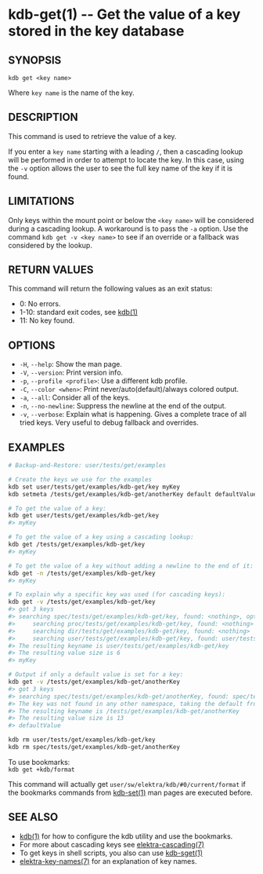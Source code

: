 # kdb-get(1) -- Get the value of a key stored in the key database

## SYNOPSIS

`kdb get <key name>`

Where `key name` is the name of the key.

## DESCRIPTION

This command is used to retrieve the value of a key.

If you enter a `key name` starting with a leading `/`, then a cascading lookup will be performed in order to attempt to locate the key.
In this case, using the `-v` option allows the user to see the full key name of the key if it is found.

## LIMITATIONS

Only keys within the mount point or below the `<key name>` will be considered during a cascading lookup.
A workaround is to pass the `-a` option.
Use the command `kdb get -v <key name>` to see if an override or a fallback was considered by the lookup.

## RETURN VALUES

This command will return the following values as an exit status:

- 0:
  No errors.
- 1-10:
  standard exit codes, see [kdb(1)](kdb.md)
- 11:
  No key found.

## OPTIONS

- `-H`, `--help`:
  Show the man page.
- `-V`, `--version`:
  Print version info.
- `-p`, `--profile <profile>`:
  Use a different kdb profile.
- `-C`, `--color <when>`:
  Print never/auto(default)/always colored output.
- `-a`, `--all`:
  Consider all of the keys.
- `-n`, `--no-newline`:
  Suppress the newline at the end of the output.
- `-v`, `--verbose`:
  Explain what is happening.
  Gives a complete trace of all tried keys.
  Very useful to debug fallback and overrides.

## EXAMPLES

```sh
# Backup-and-Restore: user/tests/get/examples

# Create the keys we use for the examples
kdb set user/tests/get/examples/kdb-get/key myKey
kdb setmeta /tests/get/examples/kdb-get/anotherKey default defaultValue

# To get the value of a key:
kdb get user/tests/get/examples/kdb-get/key
#> myKey

# To get the value of a key using a cascading lookup:
kdb get /tests/get/examples/kdb-get/key
#> myKey

# To get the value of a key without adding a newline to the end of it:
kdb get -n /tests/get/examples/kdb-get/key
#> myKey

# To explain why a specific key was used (for cascading keys):
kdb get -v /tests/get/examples/kdb-get/key
#> got 3 keys
#> searching spec/tests/get/examples/kdb-get/key, found: <nothing>, options: KDB_O_CALLBACK
#>     searching proc/tests/get/examples/kdb-get/key, found: <nothing>
#>     searching dir/tests/get/examples/kdb-get/key, found: <nothing>
#>     searching user/tests/get/examples/kdb-get/key, found: user/tests/get/examples/kdb-get/key
#> The resulting keyname is user/tests/get/examples/kdb-get/key
#> The resulting value size is 6
#> myKey

# Output if only a default value is set for a key:
kdb get -v /tests/get/examples/kdb-get/anotherKey
#> got 3 keys
#> searching spec/tests/get/examples/kdb-get/anotherKey, found: spec/tests/get/examples/kdb-get/anotherKey, options: KDB_O_CALLBACK
#> The key was not found in any other namespace, taking the default from the metadata
#> The resulting keyname is /tests/get/examples/kdb-get/anotherKey
#> The resulting value size is 13
#> defaultValue

kdb rm user/tests/get/examples/kdb-get/key
kdb rm spec/tests/get/examples/kdb-get/anotherKey
```

To use bookmarks:<br>
`kdb get +kdb/format`

This command will actually get `user/sw/elektra/kdb/#0/current/format` if the bookmarks commands from
[kdb-set(1)](kdb-set.md) man pages are executed before.

## SEE ALSO

- [kdb(1)](kdb.md) for how to configure the kdb utility and use the bookmarks.
- For more about cascading keys see [elektra-cascading(7)](elektra-cascading.md)
- To get keys in shell scripts, you also can use [kdb-sget(1)](kdb-sget.md)
- [elektra-key-names(7)](elektra-key-names.md) for an explanation of key names.
